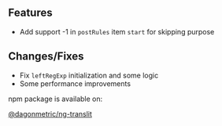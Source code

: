 ## Features

* Add support -1 in `postRules` item `start` for skipping purpose

## Changes/Fixes

* Fix `leftRegExp` initialization and some logic
* Some performance improvements

npm package is available on:

[@dagonmetric/ng-translit](https://www.npmjs.com/package/@dagonmetric/ng-translit)

